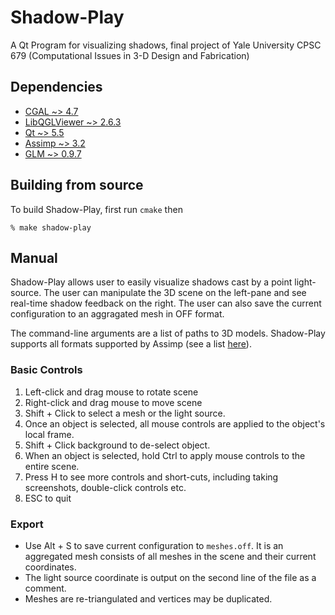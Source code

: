 Shadow-Play
===========
A Qt Program for visualizing shadows, final project of Yale University CPSC 679 (Computational Issues in 3-D Design and Fabrication)

## Dependencies

- [CGAL ~> 4.7](http://www.cgal.org/)
- [LibQGLViewer ~> 2.6.3](http://libqglviewer.com/)
- [Qt ~> 5.5](http://www.qt.io/)
- [Assimp ~> 3.2](http://www.assimp.org/)
- [GLM ~> 0.9.7](http://glm.g-truc.net/0.9.7/index.html)

## Building from source

To build Shadow-Play, first run `cmake` then 
```
% make shadow-play
```

## Manual

Shadow-Play allows user to easily visualize shadows cast by a point light-source. The user can manipulate the 3D scene on the left-pane and see real-time shadow feedback on the right. The user can also save the current configuration to an aggragated mesh in OFF format.

The command-line arguments are a list of paths to 3D models. Shadow-Play supports all formats supported by Assimp (see a list [here](http://www.assimp.org/main_features_formats.html)).

### Basic Controls

1. Left-click and drag mouse to rotate scene
2. Right-click and drag mouse to move scene
3. Shift + Click to select a mesh or the light source.
4. Once an object is selected, all mouse controls are applied to the object's local frame.
5. Shift + Click background to de-select object.
6. When an object is selected, hold Ctrl to apply mouse controls to the entire scene.
8. Press H to see more controls and short-cuts, including taking screenshots, double-click controls etc.
9. ESC to quit

### Export

- Use Alt + S to save current configuration to `meshes.off`. It is an aggregated mesh consists of all meshes in the scene and their current coordinates. 
- The light source coordinate is output on the second line of the file as a comment.
- Meshes are re-triangulated and vertices may be duplicated.
